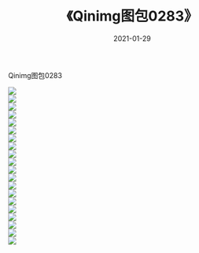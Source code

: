 ﻿---
layout: post
title:  《Qinimg图包0283》
date:   2021-01-29
img: http://imgx.orgx.ga/Qinimg图包/Qinimg图包0283/000.jpg
categories: [美女, 清纯, 唯美]
---

Qinimg图包0283

 ![](http://imgx.orgx.ga/Qinimg图包/Qinimg图包0283/001.jpg) <br>![](http://imgx.orgx.ga/Qinimg图包/Qinimg图包0283/002.jpg) <br>![](http://imgx.orgx.ga/Qinimg图包/Qinimg图包0283/003.jpg) <br>![](http://imgx.orgx.ga/Qinimg图包/Qinimg图包0283/004.jpg) <br>![](http://imgx.orgx.ga/Qinimg图包/Qinimg图包0283/005.jpg) <br>![](http://imgx.orgx.ga/Qinimg图包/Qinimg图包0283/006.jpg) <br>![](http://imgx.orgx.ga/Qinimg图包/Qinimg图包0283/007.jpg) <br>![](http://imgx.orgx.ga/Qinimg图包/Qinimg图包0283/008.jpg) <br>![](http://imgx.orgx.ga/Qinimg图包/Qinimg图包0283/009.jpg) <br>![](http://imgx.orgx.ga/Qinimg图包/Qinimg图包0283/010.jpg) <br>![](http://imgx.orgx.ga/Qinimg图包/Qinimg图包0283/011.jpg) <br>![](http://imgx.orgx.ga/Qinimg图包/Qinimg图包0283/012.jpg) <br>![](http://imgx.orgx.ga/Qinimg图包/Qinimg图包0283/013.jpg) <br>![](http://imgx.orgx.ga/Qinimg图包/Qinimg图包0283/014.jpg) <br>![](http://imgx.orgx.ga/Qinimg图包/Qinimg图包0283/015.jpg) <br>![](http://imgx.orgx.ga/Qinimg图包/Qinimg图包0283/016.jpg) <br>![](http://imgx.orgx.ga/Qinimg图包/Qinimg图包0283/017.jpg) <br>![](http://imgx.orgx.ga/Qinimg图包/Qinimg图包0283/018.jpg) <br>![](http://imgx.orgx.ga/Qinimg图包/Qinimg图包0283/019.jpg) <br>![](http://imgx.orgx.ga/Qinimg图包/Qinimg图包0283/020.jpg) <br>